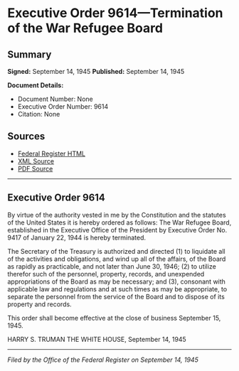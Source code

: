 # Executive Order 9614—Termination of the War Refugee Board

## Summary

**Signed:** September 14, 1945
**Published:** September 14, 1945

**Document Details:**
- Document Number: None
- Executive Order Number: 9614
- Citation: None

## Sources
- [Federal Register HTML](https://www.presidency.ucsb.edu/documents/executive-order-9614-termination-the-war-refugee-board)
- [XML Source](None)
- [PDF Source](None)

---

## Executive Order 9614

By virtue of the authority vested in me by the Constitution and the statutes of the United States it is hereby ordered as follows:
The War Refugee Board, established in the Executive Office of the President by Executive Order No. 9417 of January 22, 1944 is hereby terminated.

The Secretary of the Treasury is authorized and directed (1) to liquidate all of the activities and obligations, and wind up all of the affairs, of the Board as rapidly as practicable, and not later than June 30, 1946; (2) to utilize therefor such of the personnel, property, records, and unexpended appropriations of the Board as may be necessary; and (3), consonant with applicable law and regulations and at such times as may be appropriate, to separate the personnel from the service of the Board and to dispose of its property and records.

This order shall become effective at the close of business September 15, 1945.

HARRY S. TRUMAN
THE WHITE HOUSE,
September 14, 1945

---

*Filed by the Office of the Federal Register on September 14, 1945*
